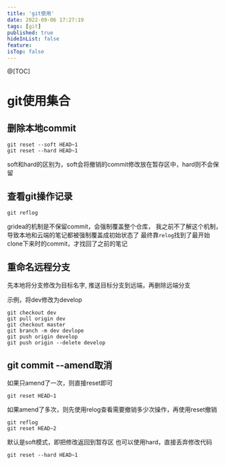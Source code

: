 ```yaml
---
title: 'git使用'
date: 2022-09-06 17:27:19
tags: [git]
published: true
hideInList: false
feature: 
isTop: false
---
```

@[TOC]

# git使用集合
## 删除本地commit
```
git reset --soft HEAD~1
git reset --hard HEAD~1
```

soft和hard的区别为，soft会将撤销的commit修改放在暂存区中，hard则不会保留 


## 查看git操作记录
```
git reflog
```
gridea的机制是不保留commit，会强制覆盖整个仓库，
我之前不了解这个机制，导致本地和云端的笔记都被强制覆盖成初始状态了
最终靠`relog`找到了最开始clone下来时的commit，才找回了之前的笔记


## 重命名远程分支
先本地将分支修改为目标名字, 推送目标分支到远端，再删除远端分支

示例，将dev修改为develop

```
git checkout dev
git pull origin dev
git checkout master
git branch -m dev devlope
git push origin develop
git push origin --delete develop
```

## git commit --amend取消
如果只amend了一次，则直接reset即可
```
git reset HEAD~1
```
如果amend了多次，则先使用relog查看需要撤销多少次操作，再使用reset撤销
```
git reflog
git reset HEAD~2
```
默认是soft模式，即把修改返回到暂存区
也可以使用hard，直接丢弃修改代码
```
git reset --hard HEAD~1
```
